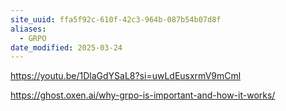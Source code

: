 ```yaml
---
site_uuid: ffa5f92c-610f-42c3-964b-087b54b07d8f
aliases:
  - GRPO
date_modified: 2025-03-24
---
```




https://youtu.be/1DlaGdYSaL8?si=uwLdEusxrmV9mCml

https://ghost.oxen.ai/why-grpo-is-important-and-how-it-works/